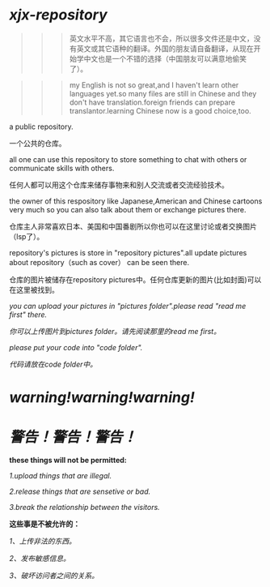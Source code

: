 # ***xjx-repository***

>>>英文水平不高，其它语言也不会，所以很多文件还是中文，没有英文或其它语种的翻译。外国的朋友请自备翻译，从现在开始学中文也是一个不错的选择（中国朋友可以满意地偷笑了）。

>>>my English is not so great,and I haven't learn other languages yet.so many files are still in Chinese and they don't have translation.foreign friends can prepare translantor.learning Chinese now is a good choice,too.

a public repository.

一个公共的仓库。

all one can use this repository to store something to chat with others or communicate skills with others.

任何人都可以用这个仓库来储存事物来和别人交流或者交流经验技术。

the owner of this respository like Japanese,American and Chinese cartoons very much so you can also talk about them or exchange pictures there.

仓库主人非常喜欢日本、美国和中国番剧所以你也可以在这里讨论或者交换图片（lsp了）。

repository's pictures is store in "repository pictures".all update pictures about repository（such as cover） can be seen there.

仓库的图片被储存在repository pictures中。任何仓库更新的图片(比如封面)可以在这里被找到。

*you can upload your pictures in "pictures folder".please read "read me first" there.*

*你可以上传图片到pictures folder。请先阅读那里的read me first。*

*please put your code into "code folder".*

*代码请放在code folder中。*

# ***warning!warning!warning!***

# ***警告！警告！警告！***

**these things will not be permitted:**

*1.upload things that are illegal.*

*2.release things that are sensetive or bad.*

*3.break the relationship between the visitors.*

**这些事是不被允许的：**

*1、上传非法的东西。*

*2、发布敏感信息。*

*3、破坏访问者之间的关系。*
